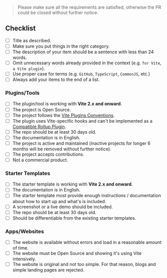 > Please make sure all the requirements are satisfied, otherwise the PR could be closed without further notice.

## Checklist

- [ ] Title as described.
- [ ] Make sure you put things in the right category.
- [ ] The description of your item should be a sentence with less than 24 words.
- [ ] Omit unnecessary words already provided in the context (e.g. `for Vite`, `a Vite plugin`).
- [ ] Use proper case for terms (e.g. `GitHub`, `TypeScript`, `CommonJS`, etc.)
- [ ] Always add your items to the end of a list.

### Plugins/Tools

<!-- Ignore if you are not contributing to Plugins/Tools -->

- [ ] The plugin/tool is working with **Vite 2.x and onward**.
- [ ] The project is Open Source.
- [ ] The project follows the [Vite Plugins Conventions](https://vitejs.dev/guide/api-plugin.html#conventions).
- [ ] The plugin uses Vite-specific hooks and can't be implemented as a [Compatible Rollup Plugin](https://vitejs.dev/guide/api-plugin.html#rollup-plugin-compatibility).
- [ ] The repo should be at least 30 days old.
- [ ] The documentation is in English.
- [ ] The project is active and maintained (inactive projects for longer 6 months will be removed without further notice).
- [ ] The project accepts contributions.
- [ ] Not a commercial product.

### Starter Templates

<!-- Ignore if you are not contributing to Starter Templates -->

- [ ] The starter template is working with **Vite 2.x and onward**.
- [ ] The documentation is in English.
- [ ] The starter template most provide enough instructions / documentation about how to start up and what's is included.
- [ ] A screenshot or a live demo should be included.
- [ ] The repo should be at least 30 days old.
- [ ] Should be differentiable from the existing starter templates. 

### Apps/Websites

<!-- Ignore if you are not contributing to Apps/Websites -->

- [ ] The website is available without errors and load in a reasonable amount of time.
- [ ] The website must be Open Source and showing it's using Vite intensively.
- [ ] The website is original and not too simple. For that reason, blogs and simple landing pages are rejected.
